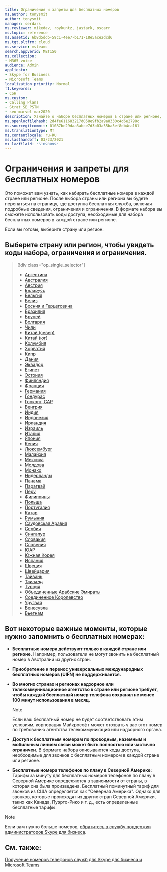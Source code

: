 ```yaml
---
title: Ограничения и запреты для бесплатных номеров
ms.author: tonysmit
author: tonysmit
manager: serdars
ms.reviewer: mikedav, roykuntz, jastark, oscarr
ms.topic: reference
ms.assetid: 6b8d5ddb-59c1-4ee7-b171-18e5ace2dcd6
ms.tgt.pltfrm: cloud
ms.service: msteams
search.appverid: MET150
ms.collection:
- M365-voice
audience: Admin
appliesto:
- Skype for Business
- Microsoft Teams
localization_priority: Normal
f1.keywords:
- CSH
ms.custom:
- Calling Plans
- Strat_SB_PSTN
- seo-marvel-mar2020
description: Узнайте о наборе бесплатных номеров в стране или регионе, в том числе о доступности, доступности проводной или фиксированной связи, доступности мобильной сети и ограничениях.
ms.openlocfilehash: 2d4fe611683217d058e9fb2a9a8330c4d6e2798c
ms.sourcegitcommit: 01087be29daa3abce7d3b03a55ba5ef8db4ca161
ms.translationtype: MT
ms.contentlocale: ru-RU
ms.lasthandoff: 03/23/2021
ms.locfileid: "51093899"
---
```

# <a name="toll-free-dialing-limitations-and-restrictions"></a>Ограничения и запреты для бесплатных номеров

Это поможет вам узнать, как набирать бесплатные номера в каждой стране или регионе. После выбора страны или региона вы будете перенаться на страницу, где доступна бесплатная служба, включая подробные сведения, ограничения и ограничения. В формате набора вы сможете использовать коды доступа, необходимые для набора бесплатных номеров в каждой стране или регионе.
  
Если вы готовы, выберите страну или регион:
  
## <a name="select-your-country-or-region-to-see-the-dialing-codes-limitations-and-restrictions"></a>Выберите страну или регион, чтобы увидеть коды набора, ограничения и ограничения.

> [!div class="op_single_selector"]    
> - [Аргентина](toll-free-dialing-limitations-and-restrictions/toll-free-dialing-restrictions-in-argentina.md)
> - [Австралия](toll-free-dialing-limitations-and-restrictions/toll-free-dialing-restrictions-in-australia.md)
> - [Австрия](toll-free-dialing-limitations-and-restrictions/toll-free-dialing-restrictions-in-austria.md)
> - [Беларусь](toll-free-dialing-limitations-and-restrictions/toll-free-dialing-restrictions-in-belarus.md)
> - [Бельгия](toll-free-dialing-limitations-and-restrictions/toll-free-dialing-restrictions-in-belgium.md)
> - [Белиз](toll-free-dialing-limitations-and-restrictions/toll-free-dialing-restrictions-in-belize.md)
> - [Босния и Герцеговина](toll-free-dialing-limitations-and-restrictions/toll-free-dialing-restrictions-in-bosnia-and-herzegovina.md)
> - [Бразилия](toll-free-dialing-limitations-and-restrictions/toll-free-dialing-restrictions-in-brazil.md)
> - [Бруней](toll-free-dialing-limitations-and-restrictions/toll-free-dialing-restrictions-in-brunei.md)
> - [Болгария](toll-free-dialing-limitations-and-restrictions/toll-free-dialing-restrictions-in-bulgaria.md)
> - [Чили](toll-free-dialing-limitations-and-restrictions/toll-free-dialing-restrictions-in-chile.md)
> - [Китай (север)](toll-free-dialing-limitations-and-restrictions/toll-free-dialing-restrictions-in-chinanorth-10-800-714-xxxx-range.md)
> - [Китай (юг)](toll-free-dialing-limitations-and-restrictions/toll-free-dialing-restrictions-in-chinasouth-10-800-140-xxxx-range.md)
> - [Колумбия](toll-free-dialing-limitations-and-restrictions/toll-free-dialing-restrictions-in-columbia.md)
> - [Хорватия](toll-free-dialing-limitations-and-restrictions/toll-free-dialing-restrictions-in-croatia.md)
> - [Кипр](toll-free-dialing-limitations-and-restrictions/toll-free-dialing-restrictions-in-cyprus.md)
> - [Дания](toll-free-dialing-limitations-and-restrictions/toll-free-dialing-restrictions-in-denmark.md)
> - [Эквадор](toll-free-dialing-limitations-and-restrictions/toll-free-dialing-restrictions-in-ecuador.md)
> - [Египет](toll-free-dialing-limitations-and-restrictions/toll-free-dialing-restrictions-in-egypt.md)
> - [Эстония](toll-free-dialing-limitations-and-restrictions/toll-free-dialing-restrictions-in-estonia.md)
> - [Финляндия](toll-free-dialing-limitations-and-restrictions/toll-free-dialing-restrictions-in-finland.md)
> - [Франция](toll-free-dialing-limitations-and-restrictions/toll-free-dialing-restrictions-in-france.md)
> - [Германия](toll-free-dialing-limitations-and-restrictions/toll-free-dialing-restrictions-in-germany.md)
> - [Гондурас](toll-free-dialing-limitations-and-restrictions/toll-free-dialing-restrictions-in-honduras.md)
> - [Гонконг, САР](toll-free-dialing-limitations-and-restrictions/toll-free-dialing-restrictions-in-hong-kong.md)
> - [Венгрия](toll-free-dialing-limitations-and-restrictions/toll-free-dialing-restrictions-in-hungary.md)
> - [Индия](toll-free-dialing-limitations-and-restrictions/toll-free-dialing-restrictions-in-india.md)
> - [Индонезия](toll-free-dialing-limitations-and-restrictions/toll-free-dialing-restrictions-in-indonesia.md)
> - [Ирландия](toll-free-dialing-limitations-and-restrictions/toll-free-dialing-restrictions-in-ireland.md)
> - [Израиль](toll-free-dialing-limitations-and-restrictions/toll-free-dialing-restrictions-in-israel.md)
> - [Италия](toll-free-dialing-limitations-and-restrictions/toll-free-dialing-restrictions-in-italy.md)
> - [Япония](toll-free-dialing-limitations-and-restrictions/toll-free-dialing-restrictions-in-japan.md)
> - [Кения](toll-free-dialing-limitations-and-restrictions/toll-free-dialing-restrictions-in-kenya.md)
> - [Люксембург](toll-free-dialing-limitations-and-restrictions/toll-free-dialing-restrictions-in-luxembourg.md)
> - [Малайзия](toll-free-dialing-limitations-and-restrictions/toll-free-dialing-restrictions-in-malaysia.md)
> - [Мексика](toll-free-dialing-limitations-and-restrictions/toll-free-dialing-restrictions-in-mexico.md)
> - [Молдова](toll-free-dialing-limitations-and-restrictions/toll-free-dialing-restrictions-in-moldova.md)
> - [Монако](toll-free-dialing-limitations-and-restrictions/toll-free-dialing-restrictions-in-monaco.md)
> - [Нидерланды](toll-free-dialing-limitations-and-restrictions/toll-free-dialing-restrictions-in-the-netherlands.md)
> - [Панама](toll-free-dialing-limitations-and-restrictions/toll-free-dialing-restrictions-in-panama.md)
> - [Парагвай](toll-free-dialing-limitations-and-restrictions/toll-free-dialing-restrictions-in-paraguay.md)
> - [Перу](toll-free-dialing-limitations-and-restrictions/toll-free-dialing-restrictions-in-peru.md)
> - [Филиппины](toll-free-dialing-limitations-and-restrictions/toll-free-dialing-restrictions-in-the-philippines.md)
> - [Польша](toll-free-dialing-limitations-and-restrictions/toll-free-dialing-restrictions-in-poland.md)
> - [Португалия](toll-free-dialing-limitations-and-restrictions/toll-free-dialing-restrictions-in-portugal.md)
> - [Катар](toll-free-dialing-limitations-and-restrictions/toll-free-dialing-restrictions-in-qatar.md)
> - [Румыния](toll-free-dialing-limitations-and-restrictions/toll-free-dialing-restrictions-in-romania.md)
> - [Саудовская Аравия](toll-free-dialing-limitations-and-restrictions/toll-free-dialing-restrictions-in-saudi-arabia.md)
> - [Сербия](toll-free-dialing-limitations-and-restrictions/toll-free-dialing-restrictions-in-serbia.md)
> - [Сингапур](toll-free-dialing-limitations-and-restrictions/toll-free-dialing-restrictions-in-singapore.md)
> - [Словакия](toll-free-dialing-limitations-and-restrictions/toll-free-dialing-restrictions-in-slovakia.md)
> - [Словения](toll-free-dialing-limitations-and-restrictions/toll-free-dialing-restrictions-in-slovenia.md)
> - [ЮАР](toll-free-dialing-limitations-and-restrictions/toll-free-dialing-restrictions-in-south-africa.md)
> - [Южная Корея](toll-free-dialing-limitations-and-restrictions/toll-free-dialing-restrictions-in-south-korea.md)
> - [Испания](toll-free-dialing-limitations-and-restrictions/toll-free-dialing-restrictions-in-spain.md)
> - [Швеция](toll-free-dialing-limitations-and-restrictions/toll-free-dialing-restrictions-in-sweden.md)
> - [Швейцария](toll-free-dialing-limitations-and-restrictions/toll-free-dialing-restrictions-in-switzerland.md)
> - [Тайвань](toll-free-dialing-limitations-and-restrictions/toll-free-dialing-restrictions-in-taiwan.md)
> - [Таиланд](toll-free-dialing-limitations-and-restrictions/toll-free-dialing-restrictions-in-thailand.md)
> - [Турция](toll-free-dialing-limitations-and-restrictions/toll-free-dialing-restrictions-in-turkey.md)
> - [Объединенные Арабские Эмираты](toll-free-dialing-limitations-and-restrictions/toll-free-dialing-restrictions-in-the-united-arab-emirates.md)
> - [Соединенное Королевство](toll-free-dialing-limitations-and-restrictions/toll-free-dialing-restrictions-in-the-united-kingdom-u-k.md)
> - [Уругвай](toll-free-dialing-limitations-and-restrictions/toll-free-dialing-restrictions-in-uruguay.md)
> - [Венесуэла](toll-free-dialing-limitations-and-restrictions/toll-free-dialing-restrictions-in-venezuela.md)
> - [Вьетнам](toll-free-dialing-limitations-and-restrictions/toll-free-dialing-restrictions-in-vietnam.md)
  
## <a name="here-are-some-important-things-for-you-to-remember-about-toll-free-numbers"></a>Вот некоторые важные моменты, которые нужно запомнить о бесплатных номерах:

- **Бесплатные номера действуют только в каждой стране или регионе.** Например, пользователи не могут звонить на бесплатный номер в Австралии из других стран.
    
- **Приобретение и перенос универсальных международных бесплатных номеров (UIFN) не поддерживается.**
    
- **Во многих странах и регионах надзорное или телекоммуникационное агентство в стране или регионе требует, чтобы каждый бесплатный номер телефона сохранял не менее 100 минут использования в месяц.**
    
    > [!NOTE]
    > Если ваш бесплатный номер не будет соответствовать этим условиям, корпорация Майкрософт может отозвать у вас этот номер по требованию агентства телекоммуникаций или надзорного органа. 
  
- **Доступ к бесплатным номерам по проводным, наземным и мобильным линиям связи может быть полностью или частично ограничен.** В формате набора описываются коды доступа, необходимые для звонков с бесплатным номером в каждой стране или регионе.
    
- **Бесплатные номера телефонов по плану в Северной Америке:** Тарифы за минуту для бесплатных номеров телефонов по плану в Северной Америке определяются в зависимости от страны, в которая она была произведена. Бесплатный поминутный тариф для звонков из США определяется как "Северная Америка". Однако для звонков, которые происходят из других стран Северной Америки, таких как Канада, Пуэрто-Рико и т. д., есть определенные бесплатные тарифы.

> [!NOTE]
> Если вам нужно больше номеров, [обратитесь в службу поддержки администраторов Skype для бизнеса](https://support.office.com/article/32a17ca7-6fa0-4870-8a8d-e25ba4ccfd4b).
    
## <a name="related-topics"></a>См. также:
[Получение номеров телефонов служб для Skype для бизнеса и Microsoft Teams](./getting-service-phone-numbers.md)

  
